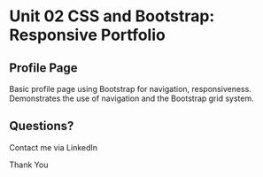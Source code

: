 # Unit 02 CSS and Bootstrap: Responsive Portfolio


## Profile Page
Basic profile page using Bootstrap for navigation, responsiveness.  Demonstrates the use of navigation and the Bootstrap grid system.

## Questions?
  Contact me via LinkedIn
  
  Thank You

